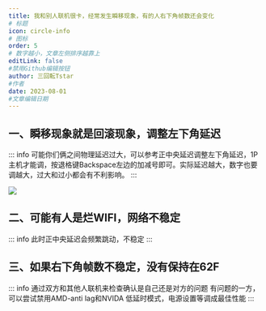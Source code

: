 ```yaml
---
title: 我和别人联机很卡，经常发生瞬移现象，有的人右下角帧数还会变化
# 标题
icon: circle-info
# 图标
order: 5
# 数字越小，文章左侧排序越靠上
editLink: false
#禁用Github编辑按钮
author: 三回転Tstar
#作者
date: 2023-08-01
#文章编辑日期
---
```


## **一、瞬移现象就是回滚现象，调整左下角延迟**

::: info
可能你们俩之间物理延迟过大，可以参考正中央延迟调整左下角延迟，1P主机才能调，按退格键Backspace左边的加减号即可。实际延迟越大，数字也要调越大，过大和过小都会有不利影响。
:::

![](https://bu.dusays.com/2023/08/20/64e21a3d99a98.png)

## **二、可能有人是烂WIFI，网络不稳定**

::: info
此时正中央延迟会频繁跳动，不稳定
:::

## **三、如果右下角帧数不稳定，没有保持在62F**

::: info
通过双方和其他人联机来检查确认是自己还是对方的问题
有问题的一方，可以尝试禁用AMD-anti lag和NVIDA 低延时模式，电源设置等调成最佳性能
:::

